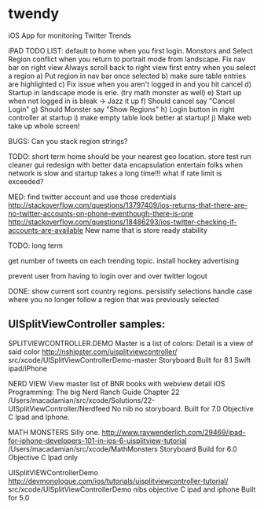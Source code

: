 # twendy
iOS App for monitoring Twitter Trends


iPAD TODO LIST:
default to home when you first login.
Monstors and Select Region conflict when you return to portrait mode from landscape.
Fix nav bar on right view
Always scroll back to right view first entry when you select a region 
a) Put region in nav bar once selected
b) make sure table entries are highlighted
c) Fix issue when you aren't logged in and you hit cancel
d) Startup in landscape mode is erie. (try math monster as well)
e) Start up when not logged in is bleak -> Jazz it up
f) Should cancel say "Cancel Login"
g) Should Monster say "Show Regions"
h) Login button in right controller at startup
i) make empty table look better at startup!
j) Make web take up whole screen!

BUGS:
Can you stack region strings?

TODO: short term
home should be your nearest geo location.
store test run
cleaner gui
redesign with better data encapsulation
entertain folks when network is slow and startup takes a long time!!!
what if rate limit is exceeded?

MED:
find twitter account and use those credentials
http://stackoverflow.com/questions/13797409/ios-returns-that-there-are-no-twitter-accounts-on-phone-eventhough-there-is-one
http://stackoverflow.com/questions/18486293/ios-twitter-checking-if-accounts-are-available
New name that is store ready
stability


TODO: long term

get number of tweets on each trending topic.
install hockey
advertising

prevent user from having to login over and over
twitter logout


DONE:
show current 
sort country regions.
persistify selections
handle case where you no longer follow a region that was previously selected


UISplitViewController samples:
------------------------------
SPLITVIEWCONTROLLER.DEMO
Master is a list of colors: Detail is a view of said color
http://nshipster.com/uisplitviewcontroller/
src/xcode/UISplitViewControllerDemo-master
Storyboard
Built for 8.1
Swift
ipad/iPhone

NERD VIEW
View master list of BNR books with webview detail
iOS Programming: The big Nerd Ranch Guide
Chapter 22
/Users/macadamian/src/xcode/Solutions/22-UISplitViewController/Nerdfeed
No nib
no storyboard.
Built for 7.0
Objective C
Ipad and Iphone.


MATH MONSTERS
Silly one.
http://www.raywenderlich.com/29469/ipad-for-iphone-developers-101-in-ios-6-uisplitview-tutorial
/Users/macadamian/src/xcode/MathMonsters
Storyboard
Build for 6.0
Objective C
Ipad only


UISplitVIEWControllerDemo
http://devmonologue.com/ios/tutorials/uisplitviewcontroller-tutorial/
src/xcode/UISplitViewControllerDemo
nibs
objective C
ipad and iphone
Built for 5.0
